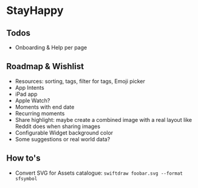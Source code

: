 # StayHappy

## Todos
- Onboarding & Help per page

## Roadmap & Wishlist
- Resources: sorting, tags, filter for tags, Emoji picker
- App Intents
- iPad app
- Apple Watch?
- Moments with end date
- Recurring moments
- Share highlight: maybe create a combined image with a real layout like Reddit does when sharing images
- Configurable Widget background color
- Some suggestions or real world data?

## How to's

- Convert SVG for Assets catalogue: `swiftdraw foobar.svg --format sfsymbol`
